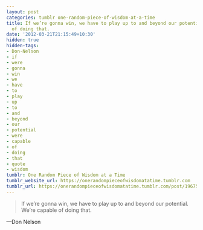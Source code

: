 ```yaml
---
layout: post
categories: tumblr one-random-piece-of-wisdom-at-a-time
title: If we’re gonna win, we have to play up to and beyond our potential. We’re capable
  of doing that.
date: '2012-03-21T21:15:49+10:30'
hidden: true
hidden-tags:
- Don-Nelson
- if
- were
- gonna
- win
- we
- have
- to
- play
- up
- to
- and
- beyond
- our
- potential
- were
- capable
- of
- doing
- that
- quote
- wisdom
tumblr: One Random Piece of Wisdom at a Time
tumblr_website_url: https://onerandompieceofwisdomatatime.tumblr.com
tumblr_url: https://onerandompieceofwisdomatatime.tumblr.com/post/19675301592/if-were-gonna-win-we-have-to-play-up-to-and
---
```

> If we’re gonna win, we have to play up to and beyond our potential. We’re capable of doing that.

—Don Nelson
